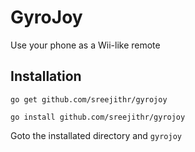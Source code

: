 # GyroJoy
Use your phone as a Wii-like remote

## Installation
```
go get github.com/sreejithr/gyrojoy
```
```
go install github.com/sreejithr/gyrojoy
```
Goto the installated directory and `gyrojoy`
